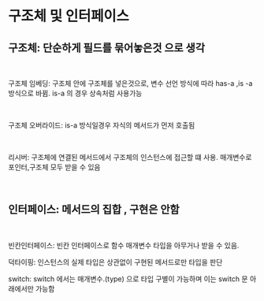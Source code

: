 # 구조체 및 인터페이스

## 구조체: 단순하게 필드를 묶어놓은것 으로 생각

</br>

구조체 임베딩: 구조체 안에 구조체를 넣은것으로, 변수 선언 방식에 따라 has-a ,is -a 방식으로 바뀜. is-a 의 경우 상속처럼 사용가능

<br/>

구조체 오버라이드: is-a 방식일경우 자식의 메서드가 먼저 호출됨

<br/>

리시버: 구조체에 연결된 메서드에서 구조체의 인스턴스에 접근할 떄 사용. 매개변수로 포인터,구조체 모두 받을 수 있음

<br/>

## 인터페이스: 메서드의 집합 , 구현은 안함

<br/>

빈칸인터페이스: 빈칸 인터페이스로 함수 매개변수 타입을 아무거나 받을 수 있음.
<br/>

덕타이핑: 인스턴스의 실제 타입은 상관없이 구현된 메서드로만 타입을 판단
<br/>

switch: switch 에서는 매개변수.(type) 으로 타입 구별이 가능하며 이는 switch 문 아래에서만 가능함

<br/>

